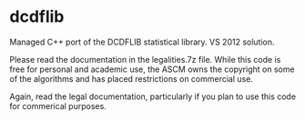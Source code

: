 dcdflib
=======

Managed C++ port of the DCDFLIB statistical library. VS 2012 solution.

Please read the documentation in the legalities.7z file.  While this code is free
for personal and academic use, the ASCM owns the copyright on some of the
algorithms and has placed restrictions on commercial use.

Again, read the legal documentation, particularly if you plan to use this code for
commerical purposes.